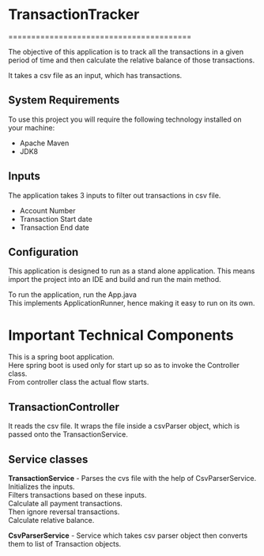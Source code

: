 # TransactionTracker
========================================

The objective of this application is to track all the transactions in a given period of time and then calculate the relative balance of those transactions. 

It takes a csv file as an input, which has transactions.  

## System Requirements
To use this project you will require the following technology installed on your machine:
- Apache Maven
- JDK8

## Inputs 
The application takes 3 inputs to filter out transactions in csv file.
- Account Number
- Transaction Start date
- Transaction End date 

## Configuration

This application is designed to run as a stand alone application. 
This means import the project into an IDE and build and run the main method. 

To run the application, run the App.java  
This implements ApplicationRunner, hence making it easy to run on its own. 

# Important Technical Components
This is a spring boot application.  
Here spring boot is used only for start up so as to invoke the Controller class.  
From controller class the actual flow starts. 

TransactionController
----------------------
It reads the csv file. 
It wraps the file inside a csvParser object, which is passed onto the TransactionService.

Service classes
----------------
**TransactionService** - Parses the cvs file with the help of CsvParserService.  
Initializes the inputs.  
Filters transactions based on these inputs.  
Calculate all payment transactions.   
Then ignore reversal transactions.   
Calculate relative balance.   

**CsvParserService** - Service which takes csv parser object then converts them to list of Transaction objects.
